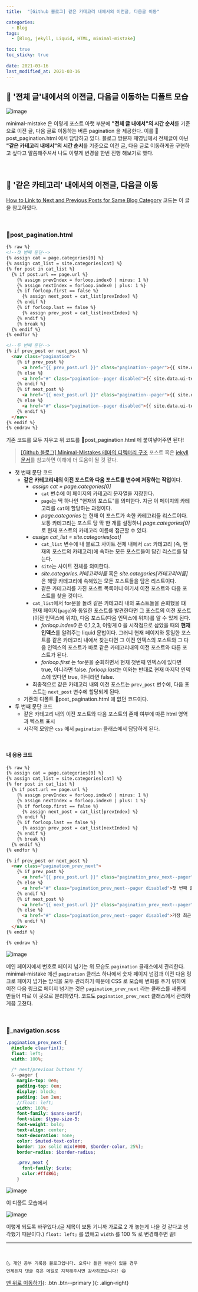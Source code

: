 ```yaml
---
title:  "[Github 블로그] 같은 카테고리 내에서의 이전글, 다음글 이동" 

categories:
  - Blog
tags:
  - [Blog, jekyll, Liquid, HTML, minimal-mistake]

toc: true
toc_sticky: true
 
date: 2021-03-16
last_modified_at: 2021-03-16
---
```


## 🚀 '전체 글'내에서의 이전글, 다음글 이동하는 디폴트 모습

![image](https://user-images.githubusercontent.com/42318591/111241184-f7991b00-863f-11eb-8b21-4d7d8392cce3.png)

minimal-mistake 은 이렇게 포스트 아랫 부분에 **"전체 글 내에서"의 시간 순서**를 기준으로 이전 글, 다음 글로 이동하는 버튼 pagination 을 제공한다. 이를 📜post_pagination.html 에서 담당하고 있다. 블로그 방문자 재영님께서 전체글이 아닌 **"같은 카테고리 내에서"의 시간 순서**를 기준으로 이전 글, 다음 글로 이동하게끔 구현하고 싶다고 말씀해주셔서 나도 이렇게 변경을 한번 진행 해보기로 했다.

<br>

## 🚀 '같은 카테고리' 내에서의 이전글, 다음글 이동

[How to Link to Next and Previous Posts for Same Blog Category](https://talk.jekyllrb.com/t/how-to-link-to-next-and-previous-posts-for-same-blog-category/629) 코드는 이 글을 참고하였다.

<br>

### 📜post_pagination.html

```html
{% raw %}
<!--첫 번째 문단-->
{% assign cat = page.categories[0] %}
{% assign cat_list = site.categories[cat] %}
{% for post in cat_list %}
  {% if post.url == page.url %}
  	{% assign prevIndex = forloop.index0 | minus: 1 %}
  	{% assign nextIndex = forloop.index0 | plus: 1 %}
  	{% if forloop.first == false %}
  	  {% assign next_post = cat_list[prevIndex] %}
  	{% endif %}
  	{% if forloop.last == false %}
  	  {% assign prev_post = cat_list[nextIndex] %}
  	{% endif %}
  	{% break %}
  {% endif %}
{% endfor %}

<!--두 번째 문단-->
{% if prev_post or next_post %}
  <nav class="pagination">
    {% if prev_post %}
      <a href="{{ prev_post.url }}" class="pagination--pager">{{ site.data.ui-text[site.locale].pagination_previous | default: "Previous" }}</a>
    {% else %}
      <a href="#" class="pagination--pager disabled">{{ site.data.ui-text[site.locale].pagination_previous | default: "Previous" }}</a>
    {% endif %}
    {% if next_post %}
      <a href="{{ next_post.url }}" class="pagination--pager">{{ site.data.ui-text[site.locale].pagination_next | default: "Next" }}</a>
    {% else %}
      <a href="#" class="pagination--pager disabled">{{ site.data.ui-text[site.locale].pagination_next | default: "Next" }}</a>
    {% endif %}
  </nav>
{% endif %}
{% endraw %}
```

기존 코드를 모두 지우고 위 코드를 📜post_pagination.html 에 붙여넣어주면 된다!

> [[Github 블로그] Minimal-Mistakes 테마의 디렉터리 구조](https://ansohxxn.github.io/blog/jekyll-directory-structure/) 포스트 혹은 [jekyll 문서](http://jekyllrb-ko.github.io/)를 참고하면 이해에 더 도움이 될 것 같다.

- 첫 번째 문단 코드 
  - **같은 카테고리내의 이전 포스트와 다음 포스트를 변수에 저장하는 작업**이다.
    - *assign cat = page.categories[0]*
      - `cat` 변수에 이 페이지의 카테고리 문자열을 저장한다.
      - `page`는 딱 하나인 "현재의 포스트"를 의미한다. 지금 이 페이지의 카테고리를 `cat`에 할당하는 과정이다. 
      - *page.categories* 는 현재 이 포스트가 속한 카테고리들 리스트이다. 보통 카테고리는 포스트 당 딱 한 개를 설정하니 *page.categories[0]* 로 현재 포스트의 카테고리 이름에 접근할 수 있다.
    - *assign cat_list = site.categories[cat]*
      - `cat_list` 변수에 내 블로그 사이트 전체 내에서 `cat` 카테고리 (즉, 현재의 포스트의 카테고리)에 속하는 모든 포스트들이 담긴 리스트를 담는다.
      - `site`는 사이트 전체를 의미한다.
      - *site.categories.카테고리이름* 혹은 *site.categories[카테고리이름]* 은 해당 카테고리에 속해있는 모든 포스트들을 담은 리스트이다.
      - 같은 카테고리를 가진 포스트 목록이니 여기서 이전 포스트와 다음 포스트를 찾을 것이다.
    - `cat_list`에서 for문을 돌려 같은 카테고리 내의 포스트들을 순회했을 떄 현재 페이지(`page`)와 동일한 포스트를 발견한다면 그 포스트의 이전 포스트(이전 인덱스에 위치), 다음 포스트(다음 인덱스에 위치)를 알 수 있게 된다.
      - *forloop.index0* 은 0,1,2,3, 이렇게 0 을 시작점으로 삼았을 때의 **현재 인덱스**를 알려주는 liquid 문법이다. 그러니 현재 페이지와 동일한 포스트를 같은 카테고리 내에서 찾는다면 그 이전 인덱스의 포스트와 그 다음 인덱스의 포스트가 바로 같은 카테고리내의 이전 포스트와 다른 포스트가 된다. 
      - *forloop.first* 는 for문을 순회하면서 현재 첫번째 인덱스에 있다면 true, 아니라면 false. *forloop.last*는 이와는 반대로 현재 마지막 인덱스에 있다면 true, 아니라면 false.
    - 최종적으로 같은 카테고리 내의 이전 포스트는 `prev_post` 변수에, 다음 포스트는 `next_post` 변수에 할당되게 된다.
  - 기존의 디폴트 📜post_pagination.html 에 없던 코드이다.
- 두 번째 문단 코드
  - 같은 카테고리 내의 이전 포스트와 다음 포스트의 존재 여부에 따른 html 영역과 텍스트 표시
  - 시각적 모양은 `css` 에서 `pagination` 클래스에서 담당하게 된다.

<br>

#### 내 응용 코드

```html
{% raw %}
{% assign cat = page.categories[0] %}
{% assign cat_list = site.categories[cat] %}
{% for post in cat_list %}
  {% if post.url == page.url %}
  	{% assign prevIndex = forloop.index0 | minus: 1 %}
  	{% assign nextIndex = forloop.index0 | plus: 1 %}
  	{% if forloop.first == false %}
  	  {% assign next_post = cat_list[prevIndex] %}
  	{% endif %}
  	{% if forloop.last == false %}
  	  {% assign prev_post = cat_list[nextIndex] %}
  	{% endif %}
  	{% break %}
  {% endif %}
{% endfor %}

{% if prev_post or next_post %}
  <nav class="pagination_prev_next">
    {% if prev_post %}
      <a href="{{ prev_post.url }}" class="pagination_prev_next--pager"><span class="prev_next">이전 글  &nbsp</span>{{ prev_post.title }}</a>
    {% else %}
      <a href="#" class="pagination_prev_next--pager disabled">첫 번째 글입니다</a>
    {% endif %}
    {% if next_post %}
      <a href="{{ next_post.url }}" class="pagination_prev_next--pager"><span class="prev_next">다음 글  &nbsp  </span>{{ next_post.title }}</a>
    {% else %}
      <a href="#" class="pagination_prev_next--pager disabled">가장 최근 글입니다</a>
    {% endif %}
  </nav>
{% endif %}

{% endraw %}
```

![image](https://user-images.githubusercontent.com/42318591/111253724-03dca280-8657-11eb-8f4c-a67f69efc112.png)

메인 페이지에서 번호로 페이지 넘기는 위 모습도 `pagination` 클래스에서 관리한다. minimal-mistake 에선 `pagination` 클래스 하나에서 숫자 페이지 넘김과 이전 다음 링크로 페이지 넘기는 방식을 모두 관리하기 때문에 CSS 로 모습에 변화를 주기 위하여 이전 다음 링크로 페이지 넘기는 것은 `pagination_prev_next` 라는 클래스를 새롭게 만들어 따로 이 곳으로 분리하였다. 코드도 `pagination_prev_next` 클래스에서 관리하게끔 고쳤다.


<br>

### 📜_navigation.scss

```scss
.pagination_prev_next {
  @include clearfix();
  float: left;
  width: 100%;

  /* next/previous buttons */
  &--pager {
    margin-top: 0em;
    padding-top: 0em;
    display: block;
    padding: 1em 2em;
    //float: left;
    width: 100%;
    font-family: $sans-serif;
    font-size: $type-size-5;
    font-weight: bold;
    text-align: center;
    text-decoration: none;
    color: $muted-text-color;
    border: 1px solid mix(#000, $border-color, 25%);
    border-radius: $border-radius;

    .prev_next {
      font-family: $cute;
      color:#ffd861;
    }
```

![image](https://user-images.githubusercontent.com/42318591/111255523-96cb0c00-865a-11eb-8133-30e5bec31a99.png)

이 디폴트 모습에서

![image](https://user-images.githubusercontent.com/42318591/111254968-84040780-8659-11eb-9c14-a25c6e884c1d.png)

이렇게 되도록 바꾸었다.(글 제목이 보통 기니까 가로로 2 개 놓는게 나을 것 같다고 생각했기 때문이다.) `float: left;` 를 없애고 `width` 를 100 % 로 변경해주면 끝!  

***
<br>

    🌜 개인 공부 기록용 블로그입니다. 오류나 틀린 부분이 있을 경우 
    언제든지 댓글 혹은 메일로 지적해주시면 감사하겠습니다! 😄

[맨 위로 이동하기](#){: .btn .btn--primary }{: .align-right}